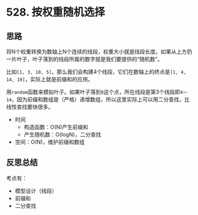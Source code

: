 # 528. 按权重随机选择

## 思路

将N个权重转换为数轴上N个连续的线段，权重大小就是线段长度。如果从上方扔一片叶子，叶子落到的线段所属的数字就是我们要提供的“随机数”。

比如`[1, 3, 10, 5]`，那么我们会构建4个线段，它们在数轴上的终点是`[1, 4, 14, 19]`，实际上就是前缀和的应用。

用`random`函数来模拟叶子。如果叶子落到`8`这个点，所在线段是第3个线段即`4～14`，因为前缀和数组是（严格）递增数组，所以这里实际上可以用二分查找，比线性查找要快很多。

- 时间
  - 构造函数：O(N)产生前缀和
  - 产生随机数：O(logN)，二分查找
- 空间：O(N)，维护前缀和数组

## 反思总结

考点有：

- 模型设计（线段）
- 前缀和
- 二分查找
